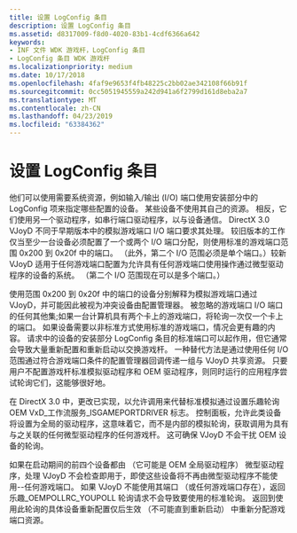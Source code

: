 ```yaml
---
title: 设置 LogConfig 条目
description: 设置 LogConfig 条目
ms.assetid: d8317009-f8d0-4020-83b1-4cdf6366a642
keywords:
- INF 文件 WDK 游戏杆，LogConfig 条目
- LogConfig 条目 WDK 游戏杆
ms.localizationpriority: medium
ms.date: 10/17/2018
ms.openlocfilehash: 4faf9e9653f4fb48225c2bb02ae342108f66b91f
ms.sourcegitcommit: 0cc5051945559a242d941a6f2799d161d8eba2a7
ms.translationtype: MT
ms.contentlocale: zh-CN
ms.lasthandoff: 04/23/2019
ms.locfileid: "63384362"
---
```

# <a name="setting-up-logconfig-entries"></a>设置 LogConfig 条目





他们可以使用需要系统资源，例如输入/输出 (I/O) 端口使用安装部分中的 LogConfig 项来指定哪些配置的设备。 某些设备不使用其自己的资源。 相反，它们使用另一个驱动程序，如串行端口驱动程序，以与设备通信。 DirectX 3.0 VJoyD 不同于早期版本中的模拟游戏端口 I/O 端口要求其处理。 较旧版本的工作仅当至少一台设备必须配置了一个或两个 I/O 端口分配，则使用标准的游戏端口范围 0x200 到 0x20f 中的端口。 （此外，第二个 I/O 范围必须是单个端口。）较新 VJoyD 适用于任何游戏端口配置为允许具有任何游戏端口使用操作通过微型驱动程序的设备的系统。 （第二个 I/O 范围现在可以是多个端口。）

使用范围 0x200 到 0x20f 中的端口的设备分别解释为模拟游戏端口通过 VJoyD，并可能因此被视为冲突设备由配置管理器。 被忽略的游戏端口 I/O 端口的任何其他集;如果一台计算机具有两个卡上的游戏端口，将轮询一次仅一个卡上的端口。 如果设备需要以非标准方式使用标准的游戏端口，情况会更有趣的内容。 请求中的设备的安装部分 LogConfig 条目的标准端口可以起作用，但它通常会导致大量重新配置和重新启动以交换游戏杆。 一种替代方法是通过使用任何 I/O 范围通过符合游戏端口条件的配置管理器回调传递一组与 VJoyD 共享资源。 只要用户不配置游戏杆标准模拟驱动程序和 OEM 驱动程序，则同时运行的应用程序尝试轮询它们，这能够很好地。

在 DirectX 3.0 中，更改已实现，以允许调用来代替标准模拟通过设置乐趣轮询 OEM VxD\_工作流服务\_ISGAMEPORTDRIVER 标志。 控制面板，允许此类设备将设置为全局的驱动程序，这意味着它，而不是内部的模拟轮询，获取调用为具有与之关联的任何微型驱动程序的任何游戏杆。 这可确保 VJoyD 不会干扰 OEM 设备的轮询。

如果在启动期间的前四个设备都由 （它可能是 OEM 全局驱动程序） 微型驱动程序，处理 VJoyD 不会检查即用于，即使这些设备将不再由微型驱动程序不能使用--任何游戏端口。 如果 VJoyD 不能使用其端口 （或任何游戏端口存在），返回乐趣\_OEMPOLLRC\_YOUPOLL 轮询请求不会导致要使用的标准轮询。 返回到使用此轮询的具体设备重新配置仅后生效 （不可能直到重新启动） 中重新分配游戏端口资源。

 

 




